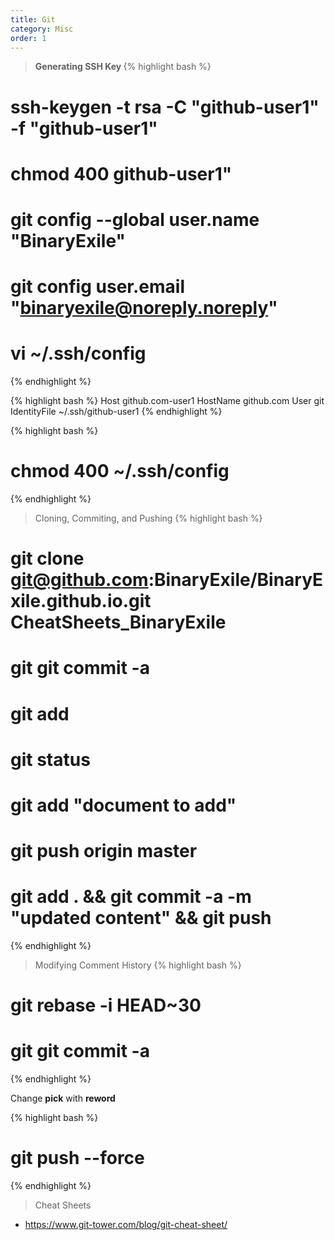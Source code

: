 ```yaml
---
title: Git 
category: Misc
order: 1
---
```

> <b> Generating SSH Key </b>
{% highlight bash %}
# ssh-keygen -t rsa -C "github-user1" -f "github-user1"
# chmod 400 github-user1"
# git config --global user.name "BinaryExile"
# git config user.email "binaryexile@noreply.noreply"
# vi ~/.ssh/config
{% endhighlight %}

{% highlight bash %}
Host github.com-user1
    HostName github.com
    User git
    IdentityFile ~/.ssh/github-user1
{% endhighlight %}

{% highlight bash %}
# chmod 400 ~/.ssh/config
{% endhighlight %}

>Cloning, Commiting, and Pushing
{% highlight bash %}
# git clone git@github.com:BinaryExile/BinaryExile.github.io.git CheatSheets_BinaryExile
# git git commit -a
# git add 
# git status
# git add "document to add" 
# git push origin master
# git add . && git commit -a -m "updated content" && git push
{% endhighlight %}

>Modifying Comment History
{% highlight bash %}
# git rebase -i HEAD~30
# git git commit -a
{% endhighlight %}

Change **pick** with **reword** 

{% highlight bash %}
# git push --force 
{% endhighlight %}

> Cheat Sheets
* https://www.git-tower.com/blog/git-cheat-sheet/
